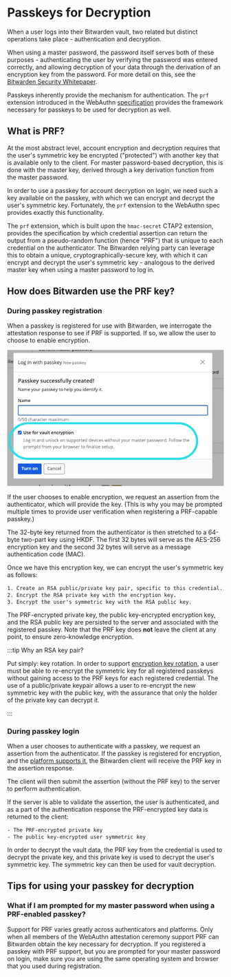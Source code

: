# Passkeys for Decryption

When a user logs into their Bitwarden vault, two related but distinct operations take place -
authentication and decryption.

When using a master password, the password itself serves both of these purposes - authenticating the
user by verifying the password was entered correctly, and allowing decryption of your data through
the derivation of an encryption key from the password. For more detail on this, see the
[Bitwarden Security Whitepaper](https://bitwarden.com/help/bitwarden-security-white-paper/).

Passkeys inherently provide the mechanism for authentication. The `prf` extension introduced in the
WebAuthn [specification](https://w3c.github.io/webauthn/#prf-extension) provides the framework
necessary for passkeys to be used for decryption as well.

## What is PRF?

At the most abstract level, account encryption and decryption requires that the user's symmetric key
be encrypted ("protected") with another key that is available only to the client. For master
password-based decryption, this is done with the master key, derived through a key derivation
function from the master password.

In order to use a passkey for account decryption on login, we need such a key available on the
passkey, with which we can encrypt and decrypt the user's symmetric key. Fortunately, the `prf`
extension to the WebAuthn spec provides exactly this functionality.

The `prf` extension, which is built upon the `hmac-secret` CTAP2 extension, provides the
specification by which credential assertion can return the output from a pseudo-random function
(hence "PRF") that is unique to each credential on the authenticator. The Bitwarden relying party
can leverage this to obtain a unique, cryptographically-secure key, with which it can encrypt and
decrypt the user's symmetric key - analogous to the derived master key when using a master password
to log in.

## How does Bitwarden use the PRF key?

### During passkey registration

When a passkey is registered for use with Bitwarden, we interrogate the attestation response to see
if PRF is supported. If so, we allow the user to choose to enable encryption.

![Registering a passkey with PRF](image.png)

If the user chooses to enable encryption, we request an assertion from the authenticator, which will
provide the key. (This is why you may be prompted multiple times to provide user verification when
registering a PRF-capable passkey.)

The 32-byte key returned from the authenticator is then stretched to a 64-byte two-part key using
HKDF. The first 32 bytes will serve as the AES-256 encryption key and the second 32 bytes will serve
as a message authentication code (MAC).

Once we have this encryption key, we can encrypt the user's symmetric key as follows:

    1. Create an RSA public/private key pair, specific to this credential.
    2. Encrypt the RSA private key with the encryption key.
    3. Encrypt the user's symmetric key with the RSA public key.

The PRF-encrypted private key, the public key-encrypted encryption key, and the RSA public key are
persisted to the server and associated with the registered passkey. Note that the PRF key does
**not** leave the client at any point, to ensure zero-knowledge encryption.

:::tip Why an RSA key pair?

Put simply: key rotation. In order to support
[encryption key rotation](https://bitwarden.com/help/account-encryption-key/#rotate-your-encryption-key),
a user must be able to re-encrypt the symmetric key for all registered passkeys without gaining
access to the PRF keys for each registered credential. The use of a public/private keypair allows a
user to re-encrypt the new symmetric key with the public key, with the assurance that only the
holder of the private key can decrypt it.

:::

### During passkey login

When a user chooses to authenticate with a passkey, we request an assertion from the authenticator.
If the passkey is registered for encryption, and the
[platform supports it](prf.md/#what-if-i-am-prompted-for-my-master-password-when-using-a-prf-enabled-passkey),
the Bitwarden client will receive the PRF key in the assertion response.

The client will then submit the assertion (without the PRF key) to the server to perform
authentication.

If the server is able to validate the assertion, the user is authenticated, and as a part of the
authentication response the PRF-encrypted key data is returned to the client:

    - The PRF-encrypted private key
    - The public key-encrypted user symmetric key

In order to decrypt the vault data, the PRF key from the credential is used to decrypt the private
key, and this private key is used to decrypt the user's symmetric key. The symmetric key can then be
used for vault decryption.

## Tips for using your passkey for decryption

### What if I am prompted for my master password when using a PRF-enabled passkey?

Support for PRF varies greatly across authenticators and platforms. Only when all members of the
WebAuthn attestation ceremony support PRF can Bitwarden obtain the key necessary for decryption. If
you registered a passkey with PRF support, but you are prompted for your master password on login,
make sure you are using the same operating system and browser that you used during registration.
